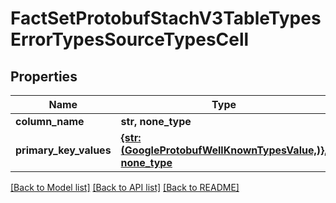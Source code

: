 # FactSetProtobufStachV3TableTypesErrorTypesSourceTypesCell


## Properties
Name | Type | Description | Notes
------------ | ------------- | ------------- | -------------
**column_name** | **str, none_type** |  | [optional] 
**primary_key_values** | [**{str: (GoogleProtobufWellKnownTypesValue,)}, none_type**](GoogleProtobufWellKnownTypesValue.md) |  | [optional] [readonly] 

[[Back to Model list]](../README.md#documentation-for-models) [[Back to API list]](../README.md#documentation-for-api-endpoints) [[Back to README]](../README.md)


